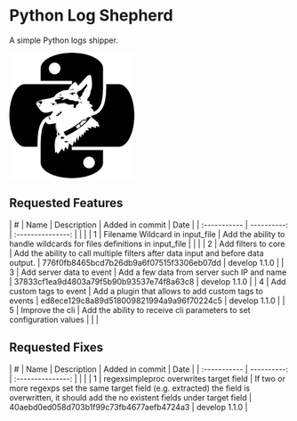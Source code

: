 # Python Log Shepherd

A simple Python logs shipper.

![shepherd](images/shepherd.png  "shepherd")

## Requested Features

| \# | Name | Description | Added in commit | Date |
| :----------- | ----------: | :---------------: | | | 
|  1  | Filename Wildcard in input_file | Add the ability to handle wildcards for files definitions in input_file | | | 
|  2  | Add filters to core | Add the ability to call multiple filters after data input and before data output. | 776f0fb8465bcd7b26db9a6f07515f3306eb07dd | develop 1.1.0 | 
|  3  | Add server data to event | Add a few data from server such IP and name  | 37833cf1ea9d4803a79f5b90b93537e74f8a63c8 | develop 1.1.0 | 
|  4  | Add custom tags to event | Add a plugin that allows to add custom tags to events  | ed8ece129c8a89d518009821994a9a96f70224c5 | develop 1.1.0 | 
|  5  | Improve the cli | Add the ability to receive cli parameters to set configuration values | | | 


## Requested Fixes

| \# | Name | Description | Added in commit | Date |
| :----------- | ----------: | :---------------: | | | 
|  1  | regexsimpleproc overwrites target field | If two or more regexps set the same target field (e.g. extracted) the field is overwritten, it should add the no existent fields under target field | 40aebd0ed058d703b1f99c73fb4677aefb4724a3 | develop 1.1.0 | 
